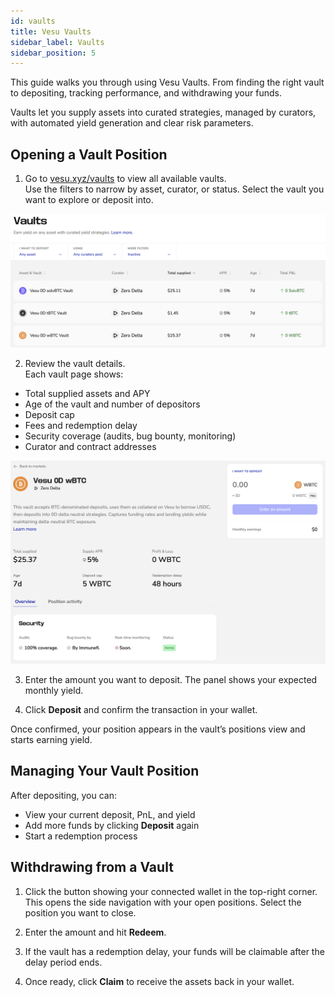 ```yaml
---
id: vaults
title: Vesu Vaults
sidebar_label: Vaults
sidebar_position: 5
---
```


This guide walks you through using Vesu Vaults. From finding the right vault to depositing, tracking performance, and withdrawing your funds.  

Vaults let you supply assets into curated strategies, managed by curators, with automated yield generation and clear risk parameters.


## Opening a Vault Position

1. Go to [vesu.xyz/vaults](https://vesu.xyz/vaults) to view all available vaults.  
Use the filters to narrow by asset, curator, or status. Select the vault you want to explore or deposit into.  

![vaults-1.png](images/vaults-1.png)

2. Review the vault details.  
Each vault page shows:
- Total supplied assets and APY  
- Age of the vault and number of depositors 
- Deposit cap 
- Fees and redemption delay  
- Security coverage (audits, bug bounty, monitoring)  
- Curator and contract addresses  

![vaults-2.png](images/vaults-2.png)

3. Enter the amount you want to deposit. The panel shows your expected monthly yield.

4. Click **Deposit** and confirm the transaction in your wallet.  

Once confirmed, your position appears in the vault’s positions view and starts earning yield.  


## Managing Your Vault Position

After depositing, you can:
- View your current deposit, PnL, and yield  
- Add more funds by clicking **Deposit** again  
- Start a redemption process


## Withdrawing from a Vault

1. Click the button showing your connected wallet in the top-right corner.
This opens the side navigation with your open positions. Select the position you want to close. 

2. Enter the amount and hit **Redeem**.
2. If the vault has a redemption delay, your funds will be claimable after the delay period ends.  
3. Once ready, click **Claim** to receive the assets back in your wallet.  

